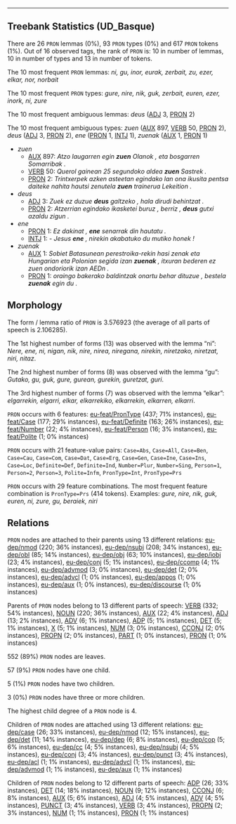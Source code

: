 

--------------------------------------------------------------------------------

## Treebank Statistics (UD_Basque)

There are 26 `PRON` lemmas (0%), 93 `PRON` types (0%) and 617 `PRON` tokens (1%).
Out of 16 observed tags, the rank of `PRON` is: 10 in number of lemmas, 10 in number of types and 13 in number of tokens.

The 10 most frequent `PRON` lemmas: <em>ni, gu, inor, eurak, zerbait, zu, ezer, elkar, nor, norbait</em>

The 10 most frequent `PRON` types:  <em>gure, nire, nik, guk, zerbait, euren, ezer, inork, ni, zure</em>

The 10 most frequent ambiguous lemmas: <em>deus</em> ([ADJ]() 3, [PRON]() 2)

The 10 most frequent ambiguous types:  <em>zuen</em> ([AUX]() 897, [VERB]() 50, [PRON]() 2), <em>deus</em> ([ADJ]() 3, [PRON]() 2), <em>ene</em> ([PRON]() 1, [INTJ]() 1), <em>zuenak</em> ([AUX]() 1, [PRON]() 1)


* <em>zuen</em>
  * [AUX]() 897: <em>Atzo laugarren egin <b>zuen</b> Olanok , eta bosgarren Somarribak .</em>
  * [VERB]() 50: <em>Querol gainean 25 segundoko aldea <b>zuen</b> Sastrek .</em>
  * [PRON]() 2: <em>Trintxerpek azken asteetan egindako lan ona ikusita pentsa daiteke nahita hautsi zenutela <b>zuen</b> trainerua Lekeition .</em>
* <em>deus</em>
  * [ADJ]() 3: <em>Zuek ez duzue <b>deus</b> galtzeko , hala dirudi behintzat .</em>
  * [PRON]() 2: <em>Atzerrian egindako ikasketei buruz , berriz , <b>deus</b> gutxi azaldu zigun .</em>
* <em>ene</em>
  * [PRON]() 1: <em>Ez dakinat , <b>ene</b> senarrak din hautatu .</em>
  * [INTJ]() 1: <em>- Jesus <b>ene</b> , nirekin akabatuko du mutiko honek !</em>
* <em>zuenak</em>
  * [AUX]() 1: <em>Sobiet Batasunean perestroika-rekin hasi zenak eta Hungarian eta Polonian segida izan <b>zuenak</b> , itxuran bederen ez zuen ondoriorik izan AEDn .</em>
  * [PRON]() 1: <em>oraingo bakerako baldintzak onartu behar dituzue , bestela <b>zuenak</b> egin du .</em>

## Morphology

The form / lemma ratio of `PRON` is 3.576923 (the average of all parts of speech is 2.106285).

The 1st highest number of forms (13) was observed with the lemma “ni”: <em>Nere, ene, ni, nigan, nik, nire, nirea, niregana, nirekin, niretzako, niretzat, niri, nitaz</em>.

The 2nd highest number of forms (8) was observed with the lemma “gu”: <em>Gutako, gu, guk, gure, gurean, gurekin, guretzat, guri</em>.

The 3rd highest number of forms (7) was observed with the lemma “elkar”: <em>elgarrekin, elgarri, elkar, elkarrekiko, elkarrekin, elkarren, elkarri</em>.

`PRON` occurs with 6 features: [eu-feat/PronType]() (437; 71% instances), [eu-feat/Case]() (177; 29% instances), [eu-feat/Definite]() (163; 26% instances), [eu-feat/Number]() (22; 4% instances), [eu-feat/Person]() (16; 3% instances), [eu-feat/Polite]() (1; 0% instances)

`PRON` occurs with 21 feature-value pairs: `Case=Abs`, `Case=All`, `Case=Ben`, `Case=Cau`, `Case=Com`, `Case=Dat`, `Case=Erg`, `Case=Gen`, `Case=Ine`, `Case=Ins`, `Case=Loc`, `Definite=Def`, `Definite=Ind`, `Number=Plur`, `Number=Sing`, `Person=1`, `Person=2`, `Person=3`, `Polite=Infm`, `PronType=Int`, `PronType=Prs`

`PRON` occurs with 29 feature combinations.
The most frequent feature combination is `PronType=Prs` (414 tokens).
Examples: <em>gure, nire, nik, guk, euren, ni, zure, gu, beraiek, niri</em>


## Relations

`PRON` nodes are attached to their parents using 13 different relations: [eu-dep/nmod]() (220; 36% instances), [eu-dep/nsubj]() (208; 34% instances), [eu-dep/obl]() (85; 14% instances), [eu-dep/obj]() (63; 10% instances), [eu-dep/iobj]() (23; 4% instances), [eu-dep/conj]() (5; 1% instances), [eu-dep/ccomp]() (4; 1% instances), [eu-dep/advmod]() (3; 0% instances), [eu-dep/det]() (2; 0% instances), [eu-dep/advcl]() (1; 0% instances), [eu-dep/appos]() (1; 0% instances), [eu-dep/aux]() (1; 0% instances), [eu-dep/discourse]() (1; 0% instances)

Parents of `PRON` nodes belong to 13 different parts of speech: [VERB]() (332; 54% instances), [NOUN]() (220; 36% instances), [AUX]() (22; 4% instances), [ADJ]() (13; 2% instances), [ADV]() (6; 1% instances), [ADP]() (5; 1% instances), [DET]() (5; 1% instances), [X]() (5; 1% instances), [NUM]() (3; 0% instances), [CCONJ]() (2; 0% instances), [PROPN]() (2; 0% instances), [PART]() (1; 0% instances), [PRON]() (1; 0% instances)

552 (89%) `PRON` nodes are leaves.

57 (9%) `PRON` nodes have one child.

5 (1%) `PRON` nodes have two children.

3 (0%) `PRON` nodes have three or more children.

The highest child degree of a `PRON` node is 4.

Children of `PRON` nodes are attached using 13 different relations: [eu-dep/case]() (26; 33% instances), [eu-dep/nmod]() (12; 15% instances), [eu-dep/det]() (11; 14% instances), [eu-dep/dep]() (6; 8% instances), [eu-dep/cop]() (5; 6% instances), [eu-dep/cc]() (4; 5% instances), [eu-dep/nsubj]() (4; 5% instances), [eu-dep/conj]() (3; 4% instances), [eu-dep/punct]() (3; 4% instances), [eu-dep/acl]() (1; 1% instances), [eu-dep/advcl]() (1; 1% instances), [eu-dep/advmod]() (1; 1% instances), [eu-dep/aux]() (1; 1% instances)

Children of `PRON` nodes belong to 12 different parts of speech: [ADP]() (26; 33% instances), [DET]() (14; 18% instances), [NOUN]() (9; 12% instances), [CCONJ]() (6; 8% instances), [AUX]() (5; 6% instances), [ADJ]() (4; 5% instances), [ADV]() (4; 5% instances), [PUNCT]() (3; 4% instances), [VERB]() (3; 4% instances), [PROPN]() (2; 3% instances), [NUM]() (1; 1% instances), [PRON]() (1; 1% instances)

